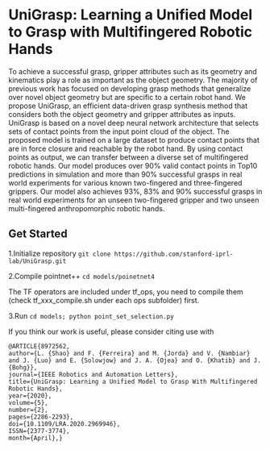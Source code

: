 # UniGrasp: Learning a Unified Model to Grasp with Multifingered Robotic Hands
To achieve a successful grasp, gripper attributes such as its geometry and kinematics play a role as important as the object
geometry. The majority of previous work has focused on developing grasp methods that generalize over novel object geometry but are
specific to a certain robot hand. We propose UniGrasp, an efficient data-driven grasp synthesis method that considers both the object
geometry and gripper attributes as inputs. UniGrasp is based on a novel deep neural network architecture that selects sets of contact
points from the input point cloud of the object. The proposed model is trained on a large dataset to produce contact points that
are in force closure and reachable by the robot hand. By using contact points as output, we can transfer between a diverse set of
multifingered robotic hands. Our model produces over 90% valid contact points in Top10 predictions in simulation and more than
90% successful grasps in real world experiments for various known two-fingered and three-fingered grippers. Our model also achieves
93%, 83% and 90% successful grasps in real world experiments for an unseen two-fingered gripper and two unseen multi-fingered
anthropomorphic robotic hands.

## Get Started
1.Initialize repository
```git clone https://github.com/stanford-iprl-lab/UniGrasp.git```

2.Compile pointnet++
```cd models/poinetnet4```

The TF operators are included under tf_ops, you need to compile them (check tf_xxx_compile.sh under each ops subfolder) first.

3.Run
```cd models; python point_set_selection.py```


If you think our work is useful, please consider citing use with
```
@ARTICLE{8972562,
author={L. {Shao} and F. {Ferreira} and M. {Jorda} and V. {Nambiar} and J. {Luo} and E. {Solowjow} and J. A. {Ojea} and O. {Khatib} and J. {Bohg}},
journal={IEEE Robotics and Automation Letters},
title={UniGrasp: Learning a Unified Model to Grasp With Multifingered Robotic Hands},
year={2020},
volume={5},
number={2},
pages={2286-2293},
doi={10.1109/LRA.2020.2969946},
ISSN={2377-3774},
month={April},}
```
